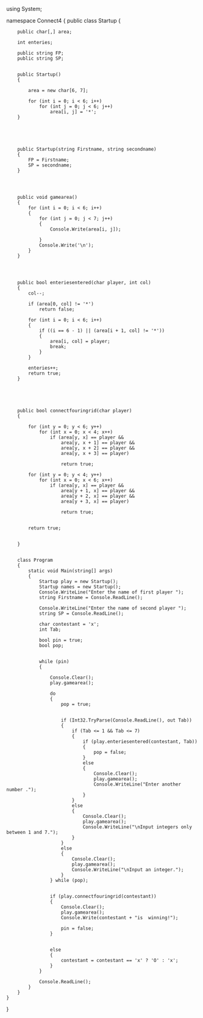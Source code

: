 using System;

namespace Connect4
{
    public class Startup
    {

        public char[,] area;

        int enteries;

        public string FP;
        public string SP;


        public Startup()
        {

            area = new char[6, 7];

            for (int i = 0; i < 6; i++)
                for (int j = 0; j < 6; j++)
                    area[i, j] = '*';
        }





        public Startup(string Firstname, string secondname)
        {
            FP = Firstname;
            SP = secondname;
        }




        public void gamearea()
        {
            for (int i = 0; i < 6; i++)
            {
                for (int j = 0; j < 7; j++)
                {
                    Console.Write(area[i, j]);

                }
                Console.Write('\n');
            }
        }




        public bool enteriesentered(char player, int col)
        {
            col--;

            if (area[0, col] != '*')
                return false;

            for (int i = 0; i < 6; i++)
            {
                if ((i == 6 - 1) || (area[i + 1, col] != '*'))
                {
                    area[i, col] = player;
                    break;
                }
            }

            enteries++;
            return true;
        }





        public bool connectfouringrid(char player)
        {

            for (int y = 0; y < 6; y++)
                for (int x = 0; x < 4; x++)
                    if (area[y, x] == player &&
                        area[y, x + 1] == player &&
                        area[y, x + 2] == player &&
                        area[y, x + 3] == player)

                        return true;

            for (int y = 0; y < 4; y++)
                for (int x = 0; x < 6; x++)
                    if (area[y, x] == player &&
                        area[y + 1, x] == player &&
                        area[y + 2, x] == player &&
                        area[y + 3, x] == player)

                        return true;


            return true;


        }
        
       
        class Program
        {
            static void Main(string[] args)
            {
                Startup play = new Startup();
                Startup names = new Startup();
                Console.WriteLine("Enter the name of first player ");
                string Firstname = Console.ReadLine();

                Console.WriteLine("Enter the name of second player ");
                string SP = Console.ReadLine();

                char contestant = 'x';
                int Tab;

                bool pin = true;
                bool pop;


                while (pin)
                {

                    Console.Clear();
                    play.gamearea();

                    do
                    {
                        pop = true;


                        if (Int32.TryParse(Console.ReadLine(), out Tab))
                        {
                            if (Tab <= 1 && Tab <= 7)
                            {
                                if (play.enteriesentered(contestant, Tab))
                                {
                                    pop = false;
                                }
                                else
                                {
                                    Console.Clear();
                                    play.gamearea();
                                    Console.WriteLine("Enter another number .");
                                }
                            }
                            else
                            {
                                Console.Clear();
                                play.gamearea();
                                Console.WriteLine("\nInput integers only between 1 and 7.");
                            }
                        }
                        else
                        {
                            Console.Clear();
                            play.gamearea();
                            Console.WriteLine("\nInput an integer.");
                        }
                    } while (pop);


                    if (play.connectfouringrid(contestant))
                    {
                        Console.Clear();
                        play.gamearea();
                        Console.Write(contestant + "is  winning!");

                        pin = false;
                    }


                    else
                    {
                        contestant = contestant == 'x' ? 'O' : 'x';
                    }
                }

                Console.ReadLine();
            }
        }
    }
}
